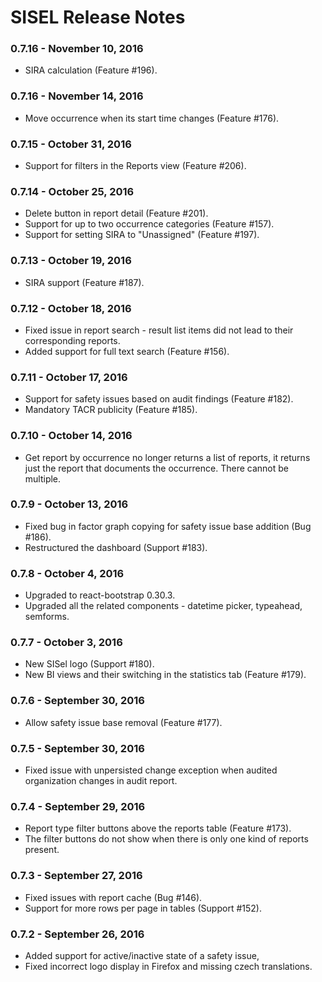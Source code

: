 # SISEL Release Notes

### 0.7.16 - November 10, 2016
- SIRA calculation (Feature #196).

### 0.7.16 - November 14, 2016
- Move occurrence when its start time changes (Feature #176).

### 0.7.15 - October 31, 2016
- Support for filters in the Reports view (Feature #206).

### 0.7.14 - October 25, 2016
- Delete button in report detail (Feature #201).
- Support for up to two occurrence categories (Feature #157).
- Support for setting SIRA to "Unassigned" (Feature #197).

### 0.7.13 - October 19, 2016
- SIRA support (Feature #187).

### 0.7.12 - October 18, 2016
- Fixed issue in report search - result list items did not lead to their corresponding reports.
- Added support for full text search (Feature #156).

### 0.7.11 - October 17, 2016
- Support for safety issues based on audit findings (Feature #182).
- Mandatory TACR publicity (Feature #185).

### 0.7.10 - October 14, 2016
- Get report by occurrence no longer returns a list of reports, it returns just the report that
documents the occurrence. There cannot be multiple.

### 0.7.9 - October 13, 2016
- Fixed bug in factor graph copying for safety issue base addition (Bug #186).
- Restructured the dashboard (Support #183).

### 0.7.8 - October 4, 2016
- Upgraded to react-bootstrap 0.30.3.
- Upgraded all the related components - datetime picker, typeahead, semforms.

### 0.7.7 - October 3, 2016
- New SISel logo (Support #180).
- New BI views and their switching in the statistics tab (Feature #179).

### 0.7.6 - September 30, 2016
- Allow safety issue base removal (Feature #177).

### 0.7.5 - September 30, 2016
- Fixed issue with unpersisted change exception when audited organization changes in audit report.

### 0.7.4 - September 29, 2016
- Report type filter buttons above the reports table (Feature #173).
- The filter buttons do not show when there is only one kind of reports present.

### 0.7.3 - September 27, 2016
- Fixed issues with report cache (Bug #146).
- Support for more rows per page in tables (Support #152).

### 0.7.2 - September 26, 2016
- Added support for active/inactive state of a safety issue,
- Fixed incorrect logo display in Firefox and missing czech translations.
